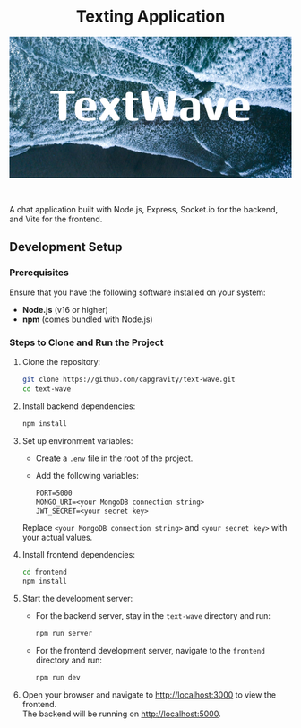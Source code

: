 <h1 align="center">Texting Application</h1>

<p align="center">
  <img src="frontend/public/TextWave.png" alt="TextWave"  />
</p>

<br />

A chat application built with Node.js, Express, Socket.io for the backend, and Vite for the frontend.


## Development Setup

### Prerequisites
Ensure that you have the following software installed on your system:

- **Node.js** (v16 or higher)
- **npm** (comes bundled with Node.js)


### Steps to Clone and Run the Project

1. Clone the repository:

    ```bash
    git clone https://github.com/capgravity/text-wave.git
    cd text-wave
    ```

2. Install backend dependencies:

    ```bash
    npm install
    ```

3. Set up environment variables:

    - Create a `.env` file in the root of the project.
    - Add the following variables:

      ```env
      PORT=5000
      MONGO_URI=<your MongoDB connection string>
      JWT_SECRET=<your secret key>
      ```

    Replace `<your MongoDB connection string>` and `<your secret key>` with your actual values.

4. Install frontend dependencies:

    ```bash
    cd frontend
    npm install
    ```

5. Start the development server:

    - For the backend server, stay in the `text-wave` directory and run:

      ```bash
      npm run server
      ```

    - For the frontend development server, navigate to the `frontend` directory and run:

      ```bash
      npm run dev
      ```

6. Open your browser and navigate to [http://localhost:3000](http://localhost:3000) to view the frontend.  
   The backend will be running on [http://localhost:5000](http://localhost:5000).
